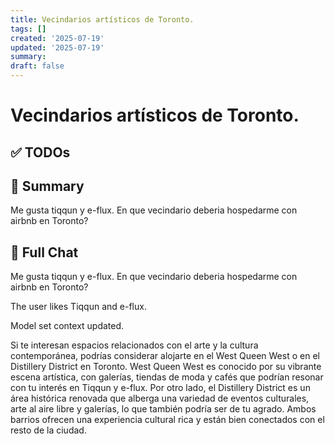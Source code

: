 ```yaml
---
title: Vecindarios artísticos de Toronto.
tags: []
created: '2025-07-19'
updated: '2025-07-19'
summary:
draft: false
---
```


# Vecindarios artísticos de Toronto.

## ✅ TODOs


## 📌 Summary
Me gusta tiqqun y e-flux. En que vecindario deberia hospedarme con airbnb en Toronto?

## 🧠 Full Chat


Me gusta tiqqun y e-flux. En que vecindario deberia hospedarme con airbnb en Toronto? 



The user likes Tiqqun and e-flux.

Model set context updated.

Si te interesan espacios relacionados con el arte y la cultura contemporánea, podrías considerar alojarte en el West Queen West o en el Distillery District en Toronto. West Queen West es conocido por su vibrante escena artística, con galerías, tiendas de moda y cafés que podrían resonar con tu interés en Tiqqun y e-flux. Por otro lado, el Distillery District es un área histórica renovada que alberga una variedad de eventos culturales, arte al aire libre y galerías, lo que también podría ser de tu agrado. Ambos barrios ofrecen una experiencia cultural rica y están bien conectados con el resto de la ciudad.